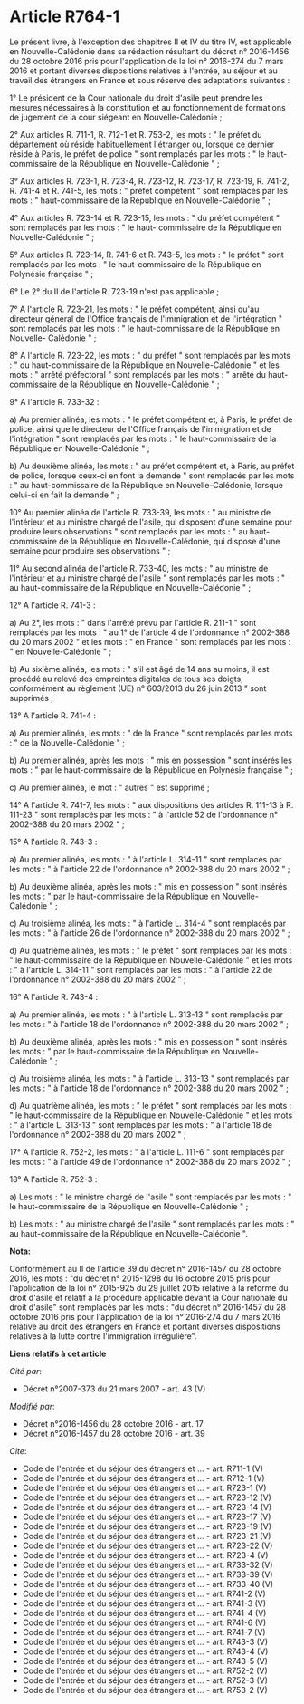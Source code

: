 # Article R764-1

Le présent livre, à l'exception des chapitres II et IV du titre IV, est applicable en Nouvelle-Calédonie dans sa rédaction
résultant du décret n° 2016-1456 du 28 octobre 2016 pris pour l'application de la loi n° 2016-274 du 7 mars 2016 et portant
diverses dispositions relatives à l'entrée, au séjour et au travail des étrangers en France et sous réserve des adaptations
suivantes : 

1° Le président de la Cour nationale du droit d'asile peut prendre les mesures nécessaires à la constitution et au
fonctionnement de formations de jugement de la cour siégeant en Nouvelle-Calédonie ; 

2° Aux articles R. 711-1, R. 712-1 et R. 753-2, les mots : " le préfet du département où réside habituellement l'étranger ou,
lorsque ce dernier réside à Paris, le préfet de police " sont remplacés par les mots : " le haut-commissaire de la République
en Nouvelle-Calédonie " ; 

3° Aux articles R. 723-1, R. 723-4, R. 723-12, R. 723-17, R. 723-19, R. 741-2, R. 741-4 et R. 741-5, les mots : " préfet
compétent " sont remplacés par les mots : " haut-commissaire de la République en Nouvelle-Calédonie " ; 

4° Aux articles R. 723-14 et R. 723-15, les mots : " du préfet compétent " sont remplacés par les mots : " le haut-
commissaire de la République en Nouvelle-Calédonie " ; 

5° Aux articles R. 723-14, R. 741-6 et R. 743-5, les mots : " le préfet " sont remplacés par les mots : " le haut-commissaire
de la République en Polynésie française " ; 

6° Le 2° du II de l'article R. 723-19 n'est pas applicable ; 

7° A l'article R. 723-21, les mots : " le préfet compétent, ainsi qu'au directeur général de l'Office français de
l'immigration et de l'intégration " sont remplacés par les mots : " le haut-commissaire de la République en Nouvelle-
Calédonie " ; 

8° A l'article R. 723-22, les mots : " du préfet " sont remplacés par les mots : " du haut-commissaire de la République en
Nouvelle-Calédonie " et les mots : " arrêté préfectoral " sont remplacés par les mots : " arrêté du haut-commissaire de la
République en Nouvelle-Calédonie " ; 

9° A l'article R. 733-32 : 

a) Au premier alinéa, les mots : " le préfet compétent et, à Paris, le préfet de police, ainsi que le directeur de l'Office
français de l'immigration et de l'intégration " sont remplacés par les mots : " le haut-commissaire de la République en
Nouvelle-Calédonie " ; 

b) Au deuxième alinéa, les mots : " au préfet compétent et, à Paris, au préfet de police, lorsque ceux-ci en font la demande
" sont remplacés par les mots : " au haut-commissaire de la République en Nouvelle-Calédonie, lorsque celui-ci en fait la
demande " ; 

10° Au premier alinéa de l'article R. 733-39, les mots : " au ministre de l'intérieur et au ministre chargé de l'asile, qui
disposent d'une semaine pour produire leurs observations " sont remplacés par les mots : " au haut-commissaire de la
République en Nouvelle-Calédonie, qui dispose d'une semaine pour produire ses observations " ; 

11° Au second alinéa de l'article R. 733-40, les mots : " au ministre de l'intérieur et au ministre chargé de l'asile " sont
remplacés par les mots : " au haut-commissaire de la République en Nouvelle-Calédonie " ; 

12° A l'article R. 741-3 : 

a) Au 2°, les mots : " dans l'arrêté prévu par l'article R. 211-1 " sont remplacés par les mots : " au 1° de l'article 4 de
l'ordonnance n° 2002-388 du 20 mars 2002 " et les mots : " en France " sont remplacés par les mots : " en Nouvelle-Calédonie
" ; 

b) Au sixième alinéa, les mots : " s'il est âgé de 14 ans au moins, il est procédé au relevé des empreintes digitales de tous
ses doigts, conformément au règlement (UE) n° 603/2013 du 26 juin 2013 " sont supprimés ; 

13° A l'article R. 741-4 : 

a) Au premier alinéa, les mots : " de la France " sont remplacés par les mots : " de la Nouvelle-Calédonie " ; 

b) Au premier alinéa, après les mots : " mis en possession " sont insérés les mots : " par le haut-commissaire de la
République en Polynésie française " ; 

c) Au premier alinéa, le mot : " autres " est supprimé ; 

14° A l'article R. 741-7, les mots : " aux dispositions des articles R. 111-13 à R. 111-23 " sont remplacés par les mots : "
à l'article 52 de l'ordonnance n° 2002-388 du 20 mars 2002 " ; 

15° A l'article R. 743-3 : 

a) Au premier alinéa, les mots : " à l'article L. 314-11 " sont remplacés par les mots : " à l'article 22 de l'ordonnance n°
2002-388 du 20 mars 2002 " ; 

b) Au deuxième alinéa, après les mots : " mis en possession " sont insérés les mots : " par le haut-commissaire de la
République en Nouvelle-Calédonie " ; 

c) Au troisième alinéa, les mots : " à l'article L. 314-4 " sont remplacés par les mots : " à l'article 26 de l'ordonnance n°
2002-388 du 20 mars 2002 " ; 

d) Au quatrième alinéa, les mots : " le préfet " sont remplacés par les mots : " le haut-commissaire de la République en
Nouvelle-Calédonie " et les mots : " à l'article L. 314-11 " sont remplacés par les mots : " à l'article 22 de l'ordonnance
n° 2002-388 du 20 mars 2002 " ; 

16° A l'article R. 743-4 : 

a) Au premier alinéa, les mots : " à l'article L. 313-13 " sont remplacés par les mots : " à l'article 18 de l'ordonnance n°
2002-388 du 20 mars 2002 " ; 

b) Au deuxième alinéa, après les mots : " mis en possession " sont insérés les mots : " par le haut-commissaire de la
République en Nouvelle-Calédonie " ; 

c) Au troisième alinéa, les mots : " à l'article L. 313-13 " sont remplacés par les mots : " à l'article 18 de l'ordonnance
n° 2002-388 du 20 mars 2002 " ; 

d) Au quatrième alinéa, les mots : " le préfet " sont remplacés par les mots : " le haut-commissaire de la République en
Nouvelle-Calédonie " et les mots : " à l'article L. 313-13 " sont remplacés par les mots : " à l'article 18 de l'ordonnance
n° 2002-388 du 20 mars 2002 " ; 

17° A l'article R. 752-2, les mots : " à l'article L. 111-6 " sont remplacés par les mots : " à l'article 49 de l'ordonnance
n° 2002-388 du 20 mars 2002 " ; 

18° A l'article R. 752-3 : 

a) Les mots : " le ministre chargé de l'asile " sont remplacés par les mots : " le haut-commissaire de la République en
Nouvelle-Calédonie " ; 

b) Les mots : " au ministre chargé de l'asile " sont remplacés par les mots : " au haut-commissaire de la République en
Nouvelle-Calédonie ".

**Nota:**

Conformément au II de l'article 39 du décret n° 2016-1457 du 28 octobre 2016, les mots : "du décret n° 2015-1298 du 16
octobre 2015 pris pour l'application de la loi n° 2015-925 du 29 juillet 2015 relative  à la réforme du droit d'asile et
relatif à la procédure applicable  devant la Cour nationale du droit d'asile"  sont remplacés par les mots :   "du décret n°
2016-1457 du 28 octobre 2016 pris pour l'application de la loi n° 2016-274 du 7 mars 2016 relative  au droit des étrangers en
France et portant diverses dispositions  relatives à la lutte contre l'immigration irrégulière".

**Liens relatifs à cet article**

_Cité par_:

  - Décret n°2007-373 du 21 mars 2007 - art. 43 (V)

_Modifié par_:

  - Décret n°2016-1456 du 28 octobre 2016 - art. 17
  - Décret n°2016-1457 du 28 octobre 2016 - art. 39

_Cite_:

  - Code de l'entrée et du séjour des étrangers et ... - art. R711-1 (V)
  - Code de l'entrée et du séjour des étrangers et ... - art. R712-1 (V)
  - Code de l'entrée et du séjour des étrangers et ... - art. R723-1 (V)
  - Code de l'entrée et du séjour des étrangers et ... - art. R723-12 (V)
  - Code de l'entrée et du séjour des étrangers et ... - art. R723-14 (V)
  - Code de l'entrée et du séjour des étrangers et ... - art. R723-17 (V)
  - Code de l'entrée et du séjour des étrangers et ... - art. R723-19 (V)
  - Code de l'entrée et du séjour des étrangers et ... - art. R723-21 (V)
  - Code de l'entrée et du séjour des étrangers et ... - art. R723-22 (V)
  - Code de l'entrée et du séjour des étrangers et ... - art. R723-4 (V)
  - Code de l'entrée et du séjour des étrangers et ... - art. R733-32 (V)
  - Code de l'entrée et du séjour des étrangers et ... - art. R733-39 (V)
  - Code de l'entrée et du séjour des étrangers et ... - art. R733-40 (V)
  - Code de l'entrée et du séjour des étrangers et ... - art. R741-2 (V)
  - Code de l'entrée et du séjour des étrangers et ... - art. R741-3 (V)
  - Code de l'entrée et du séjour des étrangers et ... - art. R741-4 (V)
  - Code de l'entrée et du séjour des étrangers et ... - art. R741-6 (V)
  - Code de l'entrée et du séjour des étrangers et ... - art. R741-7 (V)
  - Code de l'entrée et du séjour des étrangers et ... - art. R743-3 (V)
  - Code de l'entrée et du séjour des étrangers et ... - art. R743-4 (V)
  - Code de l'entrée et du séjour des étrangers et ... - art. R743-5 (V)
  - Code de l'entrée et du séjour des étrangers et ... - art. R752-2 (V)
  - Code de l'entrée et du séjour des étrangers et ... - art. R752-3 (V)
  - Code de l'entrée et du séjour des étrangers et ... - art. R753-2 (V)
